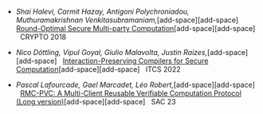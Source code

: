 
- *Shai Halevi, Carmit Hazay, Antigoni Polychroniadou, Muthuramakrishnan Venkitasubramaniam,*[add-space][add-space]
  [Round-Optimal Secure Multi-party Computation](https://link.springer.com/article/10.1007/s00145-021-09382-3)[add-space][add-space]
  CRYPTO 2018

- *Nico Döttling, Vipul Goyal, Giulio Malavolta, Justin Raizes,*[add-space][add-space]
  [Interaction-Preserving Compilers for Secure Computation](https://eprint.iacr.org/2021/1503.pdf)[add-space][add-space]
  ITCS 2022

- *Pascal Lafourcade, Gael Marcadet, Léo Robert,*[add-space][add-space]
  [RMC-PVC: A Multi-Client Reusable Verifiable Computation Protocol (Long version)](https://eprint.iacr.org/2022/1748.pdf)[add-space][add-space]
  SAC 23